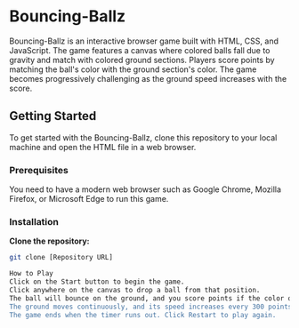 # Bouncing-Ballz

Bouncing-Ballz is an interactive browser game built with HTML, CSS, and JavaScript. The game features a canvas where colored balls fall due to gravity and match with colored ground sections. Players score points by matching the ball's color with the ground section's color. The game becomes progressively challenging as the ground speed increases with the score.

## Getting Started

To get started with the Bouncing-Ballz, clone this repository to your local machine and open the HTML file in a web browser.

### Prerequisites

You need to have a modern web browser such as Google Chrome, Mozilla Firefox, or Microsoft Edge to run this game.

### Installation
 **Clone the repository:**
   ```bash
   git clone [Repository URL]

How to Play
Click on the Start button to begin the game.
Click anywhere on the canvas to drop a ball from that position.
The ball will bounce on the ground, and you score points if the color of the ball matches the ground section's color where it lands.
The ground moves continuously, and its speed increases every 300 points scored.
The game ends when the timer runs out. Click Restart to play again.

